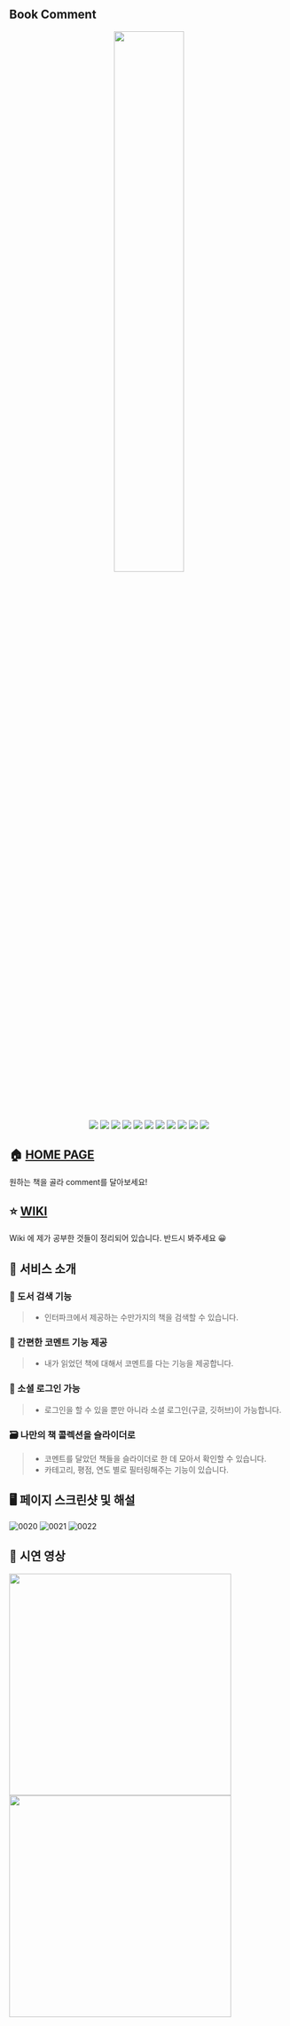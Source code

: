 ## Book Comment

<p align='center'>
  <img width='50%' src='https://user-images.githubusercontent.com/79993356/161199524-f9a01328-1ae4-44c5-bb3d-b1a3daf6cb8d.png'>
</p>

<p align='center'>
    <img src="https://img.shields.io/badge/React-v17.0.1-blue?logo=React"/>
    <img src="https://img.shields.io/badge/node.js-v14.15.1-green?logo=Node.js"/>
    <img src="https://img.shields.io/badge/Redux-v7.2.6-764ABC?style=flat&logo=Redux"/>
    <img src="https://img.shields.io/badge/WEBPACK-v5.70.0-007396?style=flat&logo=Webpack"/>
    <img src="https://img.shields.io/badge/FIREBASE-v9.6.8-F7DF1E?style=flat-square&logo=Firebase&logoColor=white"/>
    <img src="https://img.shields.io/badge/Typescript-v4.0.5-blue?logo=typescript"/>
    <img src="https://img.shields.io/badge/Express-v4.17.3-000000?style=flat&logo=Express&logoColor=white"/>
    <img src="https://img.shields.io/badge/prettier-v2.2.0-yellow?logo=prettier" />
    <img src="https://img.shields.io/badge/eslint-v7.11.0-yellow?logo=eslint">
    <img src="https://img.shields.io/badge/GitHub Pages-v3.2.3-222222?style=flat&logo=GitHub Pages&logoColor=white"/>
    <img src="https://img.shields.io/badge/babel-v7.17.5-F9DC3E?logo=babel">
</p>

## 🏠 [HOME PAGE](https://keinn51.github.io/Book_Comment_Web/)

원하는 책을 골라 comment를 달아보세요!

## ⭐️ [WIKI](https://github.com/keinn51/Book_Comment_Web/wiki)

Wiki 에 제가 공부한 것들이 정리되어 있습니다. 반드시 봐주세요 😀

## 📌 서비스 소개

### 🔎 도서 검색 기능

> - 인터파크에서 제공하는 수만가지의 책을 검색할 수 있습니다.

### 💬 간편한 코멘트 기능 제공

> - 내가 읽었던 책에 대해서 코멘트를 다는 기능을 제공합니다.

### 🔐 소셜 로그인 가능

> - 로그인을 할 수 있을 뿐만 아니라 소셜 로그인(구글, 깃허브)이 가능합니다.

### 🗃 나만의 책 콜렉션을 슬라이더로

> - 코멘트를 달았던 책들을 슬라이더로 한 데 모아서 확인할 수 있습니다.
> - 카테고리, 평점, 연도 별로 필터링해주는 기능이 있습니다.


## 🖥 페이지 스크린샷 및 해설

![0020](https://user-images.githubusercontent.com/79993356/180659821-5f000312-b49b-4ce0-b030-f429ed842076.jpg)
![0021](https://user-images.githubusercontent.com/79993356/180659835-6ede4f4f-a31b-4987-ad64-f239436cbb13.jpg)
![0022](https://user-images.githubusercontent.com/79993356/180659837-9411f8dd-2e4d-4eb6-bb12-73f515f3f7b5.jpg)

## 🎥 시연 영상

[<img src="https://user-images.githubusercontent.com/79993356/180659371-13ee498e-ebf7-4d5b-b5f7-6e188244de4c.png" width="400"></img>](https://youtu.be/-O9Ls8MTi7A)
[<img src="https://user-images.githubusercontent.com/79993356/180659449-094a773a-a5bd-4d1c-a44b-6e22bb83c367.png" width="400"></img>](https://youtu.be/-O9Ls8MTi7A)

